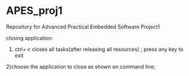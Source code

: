# APES_proj1
Repository for Advanced Practical Embedded Software Project1

closing application:
1) ctrl+ c closes all tasks(after releasing all resources) ; press any key to exit

2)choose the application to close as shown on command line;
